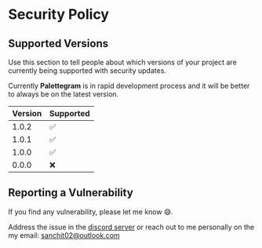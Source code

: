 # Security Policy

## Supported Versions

Use this section to tell people about which versions of your project are
currently being supported with security updates.

Currently **Palettegram** is in rapid development process and it will be better to always be on the latest version.

| Version | Supported          |
| ------- | ------------------ |
| 1.0.2   | :white_check_mark: |
| 1.0.1   | :white_check_mark: |
| 1.0.0   | :white_check_mark: |
| 0.0.0   | :x:                |

## Reporting a Vulnerability

If you find any vulnerability, please let me know :smile:.

Address the issue in the [discord server](https://discord.gg/TAW9vC2Hu7) or reach out to me personally on the my email: [sanchit02@outlook.com](mailto:sanchit02@outlook.com?subject=Palettegram%20vulnerabilities)

